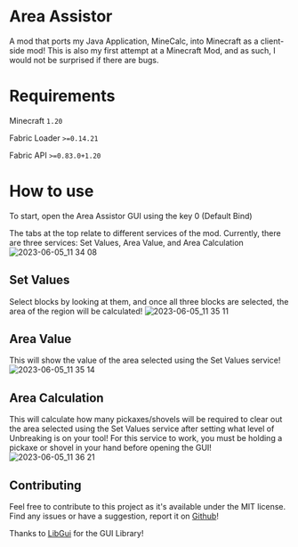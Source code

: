 # Area Assistor

A mod that ports my Java Application, MineCalc, into Minecraft as a client-side mod! 
This is also my first attempt at a Minecraft Mod, and as such, I would not be surprised if there are bugs.

# Requirements
Minecraft `1.20`

Fabric Loader `>=0.14.21`

Fabric API `>=0.83.0+1.20`

# How to use

To start, open the Area Assistor GUI using the key 0 (Default Bind)

The tabs at the top relate to different services of the mod. Currently, there are three services: Set Values, Area Value, and Area Calculation
![2023-06-05_11 34 08](https://github.com/ThePhaseCat/MineCalc-Mod/assets/84151006/c89f8f20-8e18-48b2-b5e9-3aac2e1aaa23)


## Set Values
Select blocks by looking at them, and once all three blocks are selected, the area of the region will be calculated!
![2023-06-05_11 35 11](https://github.com/ThePhaseCat/MineCalc-Mod/assets/84151006/73490bf6-ebc2-4613-83e7-ce77fd50f09a)

## Area Value
This will show the value of the area selected using the Set Values service!
![2023-06-05_11 35 14](https://github.com/ThePhaseCat/MineCalc-Mod/assets/84151006/337a6f01-4eed-4312-b5f1-ca334e1da1a0)

## Area Calculation
This will calculate how many pickaxes/shovels will be required to clear out the area selected using the Set Values service after setting what level of Unbreaking is on your tool! For this service to work, you must be holding a pickaxe or shovel in your hand before opening the GUI!
![2023-06-05_11 36 21](https://github.com/ThePhaseCat/MineCalc-Mod/assets/84151006/62cf622c-0c18-4907-b0aa-952b4a3f4e55)

## Contributing

Feel free to contribute to this project as it's available under the MIT license. Find any issues or have a suggestion, report it on [Github](https://github.com/ThePhaseCat/MineCalc-Mod)!

Thanks to [LibGui](https://github.com/CottonMC/LibGui) for the GUI Library!

